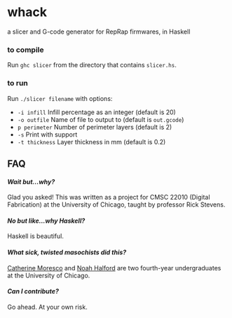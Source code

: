 # whack

 a slicer and G-code generator for RepRap firmwares, in Haskell

### to compile
Run `ghc slicer` from the directory that contains `slicer.hs`.

### to run 
Run `./slicer filename` with options:
* `-i infill` Infill percentage as an integer (default is 20)
* `-o outfile` Name of file to output to (default is `out.gcode`)
* `p perimeter` Number of perimeter layers (default is 2)
* `-s` Print with support
* `-t thickness` Layer thickness in mm (default is 0.2)

## FAQ 
#### *Wait but...why?*

Glad you asked! This was written as a project for CMSC 22010 (Digital Fabrication) at the University of Chicago, taught by professor Rick Stevens.

#### *No but like...why Haskell?*

Haskell is beautiful.

#### *What sick, twisted masochists did this?*

[Catherine Moresco](http://catmores.co) and [Noah Halford](http://noahhalford.com/) are two fourth-year undergraduates at the University of Chicago.

#### *Can I contribute?*
Go ahead. At your own risk.

